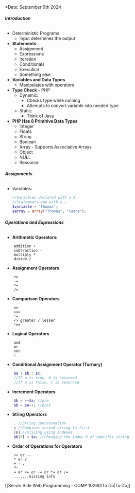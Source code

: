 *Date: September 9th 2024
###### ***Introduction***
- Deterministic Programs
	- Input determines the output
- **Statements**
	- Assignment
	- Expressions
	- Iteration
	- Conditionals
	- Execution
	- Something else
- **Variables and Data Types**
	- Manipulates with operators
- **Type Check** - PHP
	- Dynamic:
		- Checks type while running
		- Attempts to convert variable into needed type
	- Static:
		- Think of Java
- **PHP Has 8 Primitive Data Types**
	- Integer
	- Floats
	- String
	- Boolean 
	- Array - Supports Associative Arrays
	- Object
	- NULL
	- Resource
###### **Assignments**
- Variables:
	```php
	//Variables declared with a $
	//Statements end with a ;
	$variable = "Thomas";
	$array = array("Thomas", "Coons");
	```
 
###### **Operations and Expressions**
- **Arithmetic Operators:**
```
	addition + 
	subtraction - 
	multiply *
	divide /
```
- **Assignment Operators**
```
	+=
	-=
	*=
	/=
```
- **Comparison Operators**
```
	==
	===
	!=
	<> greater / lesser
	!==
```
- **Logical Operators**
```
	and
	or
	xor
	!
```
- **Conditional Assignment Operator (Turnary)**
```php
	$a ? $b : $c;
	//If a is true, b is returned
	//If a is false, c is returned
```
- **Increment Operators**
```php
	$b = ++$a; //pre
	$b = $a++; //post
```
- **String Operators**
```php
	. //String concatenation
	= //Combines second string to first
	[n] //Slicing using indexes
	$b[0] = $a; //Changing the index 0 of specific string
```
- **Order of Operations for Operators**
```
	++ or --
	* or / 
	+ - .
	?:
	= or += or -= or *= or /=
	.......missing info
```
 
[[Server Side Web Programming - COMP 10260/To Do|To Do]]

